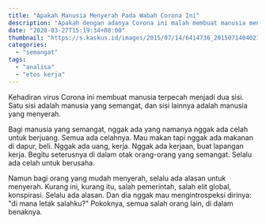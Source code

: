 ```yaml
---
title: "Apakah Manusia Menyerah Pada Wabah Corona Ini"
description: "Apakah dengan adanya Corona ini malah membuat manusia menyerah pada keadaan?"
date: "2020-03-27T15:19:34+08:00"
thumbnail: "https://s.kaskus.id/images/2015/07/14/6414736_20150714040218.jpg"
categories:
  - "semangat"
tags:
  - "analisa"
  - "etos kerja"
---
```


Kehadiran virus Corona ini membuat manusia terpecah menjadi dua sisi. Satu sisi adalah manusia yang semangat, dan sisi lainnya adalah manusia yang menyerah.

Bagi manusia yang semangat, nggak ada yang namanya nggak ada celah untuk berjuang. Semua ada celahnya. Mau makan tapi nggak ada makanan di dapur, beli. Nggak ada uang, kerja. Nggak ada kerjaan, buat lapangan kerja. Begitu seterusnya di dalam otak orang-orang yang semangat. Selalu ada celah untuk berusaha.

Namun bagi orang yang mudah menyerah, selalu ada alasan untuk menyerah. Kurang ini, kurang itu, salah pemerintah, salah elit global, konspirasi. Selalu ada alasan. Dan dia nggak mau mengintrospeksi dirinya: "di mana letak salahku?" Pokoknya, semua salah orang lain, di dalam benaknya.